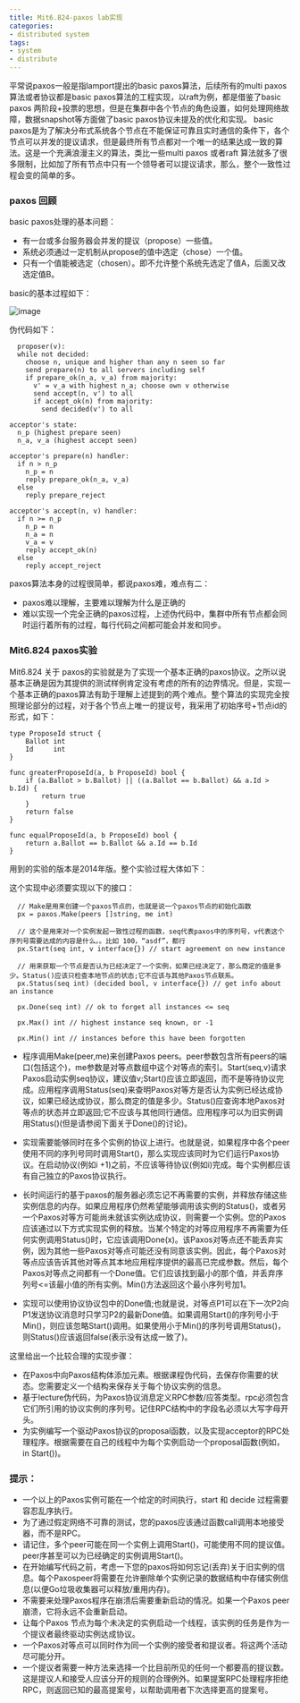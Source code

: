 ```yaml
---
title: Mit6.824-paxos lab实现
categories:
- distributed system
tags: 
- system
- distribute
---
```


平常说paxos一般是指lamport提出的basic paxos算法，后续所有的multi paxos 算法或者协议都是basic paxos算法的工程实现，以raft为例，都是借鉴了basic paxos 两阶段+投票的思想，但是在集群中各个节点的角色设置，如何处理网络故障，数据snapshot等方面做了basic paxos协议未提及的优化和实现。
basic paxos是为了解决分布式系统各个节点在不能保证可靠且实时通信的条件下，各个节点可以并发的提议请求，但是最终所有节点都对一个唯一的结果达成一致的算法。这是一个充满浪漫主义的算法，类比一些multi paxos 或者raft 算法就多了很多限制，比如加了所有节点中只有一个领导者可以提议请求，那么，整个一致性过程会变的简单的多。

### paxos 回顾
basic paxos处理的基本问题：
- 有一台或多台服务器会并发的提议（propose）一些值。
- 系统必须通过一定机制从propose的值中选定（chose）一个值。
- 只有一个值能被选定（chosen）。即不允许整个系统先选定了值A，后面又改选定值B。

basic的基本过程如下：

![image](https://img-blog.csdnimg.cn/2020122914594029.png?x-oss-process=image/watermark,type_ZmFuZ3poZW5naGVpdGk,shadow_10,text_aHR0cHM6Ly9ibG9nLmNzZG4ubmV0L3FxXzI4MjU4OTAz,size_16,color_FFFFFF,t_70&ynotemdtimestamp=1616403019329)

伪代码如下：

```
  proposer(v):
  while not decided:
    choose n, unique and higher than any n seen so far
    send prepare(n) to all servers including self
    if prepare_ok(n_a, v_a) from majority:
      v' = v_a with highest n_a; choose own v otherwise
      send accept(n, v') to all
      if accept_ok(n) from majority:
        send decided(v') to all

acceptor's state:
  n_p (highest prepare seen)
  n_a, v_a (highest accept seen)

acceptor's prepare(n) handler:
  if n > n_p
    n_p = n
    reply prepare_ok(n_a, v_a)
  else
    reply prepare_reject

acceptor's accept(n, v) handler:
  if n >= n_p
    n_p = n
    n_a = n
    v_a = v
    reply accept_ok(n)
  else
    reply accept_reject
```

paxos算法本身的过程很简单，都说paxos难，难点有二：
- paxos难以理解，主要难以理解为什么是正确的
- 难以实现一个完全正确的paxos过程，上述伪代码中，集群中所有节点都会同时运行着所有的过程，每行代码之间都可能会并发和同步。

### Mit6.824 paxos实验
Mit6.824 关于 paxos的实验就是为了实现一个基本正确的paxos协议。之所以说基本正确是因为其提供的测试样例肯定没有考虑的所有的边界情况。但是，实现一个基本正确的paxos算法有助于理解上述提到的两个难点。整个算法的实现完全按照理论部分的过程，对于各个节点上唯一的提议号，我采用了初始序号+节点id的形式，如下：
```
type ProposeId struct {
	Ballot int
	Id     int
}

func greaterProposeId(a, b ProposeId) bool {
	if (a.Ballot > b.Ballot) || ((a.Ballot == b.Ballot) && a.Id > b.Id) {
		return true
	}
	return false
}

func equalProposeId(a, b ProposeId) bool {
	return a.Ballot == b.Ballot && a.Id == b.Id
}
```

用到的实验的版本是2014年版。整个实验过程大体如下：


这个实现中必须要实现以下的接口：
```
  // Make是用来创建一个paxos节点的，也就是说一个paxos节点的初始化函数
  px = paxos.Make(peers []string, me int)
  
  // 这个是用来对一个实例发起一致性过程的函数，seq代表paxos中的序列号，v代表这个序列号需要达成的内容是什么。。比如 100，“asdf”，都行
  px.Start(seq int, v interface{}) // start agreement on new instance
  
  // 用来获取一个节点是否认为已经决定了一个实例，如果已经决定了，那么商定的值是多少。Status()应该只检查本地节点的状态;它不应该与其他Paxos节点联系。
  px.Status(seq int) (decided bool, v interface{}) // get info about an instance
  
  px.Done(seq int) // ok to forget all instances <= seq
  
  px.Max() int // highest instance seq known, or -1
  
  px.Min() int // instances before this have been forgotten
  ```
  
  - 程序调用Make(peer,me)来创建Paxos peers。peer参数包含所有peers的端口(包括这个)，me参数是对等点数组中这个对等点的索引。Start(seq,v)请求Paxos启动实例seq协议，建议值v;Start()应该立即返回，而不是等待协议完成。应用程序调用Status(seq)来查明Paxos对等方是否认为实例已经达成协议，如果已经达成协议，那么商定的值是多少。Status()应查询本地Paxos对等点的状态并立即返回;它不应该与其他同行通信。应用程序可以为旧实例调用Status()(但是请参阅下面关于Done()的讨论)。
  
  - 实现需要能够同时在多个实例的协议上进行。也就是说，如果程序中各个peer使用不同的序列号同时调用Start()，那么实现应该同时为它们运行Paxos协议。在启动协议(例如i +1)之前，不应该等待协议(例如i)完成。每个实例都应该有自己独立的Paxos协议执行。
  
  - 长时间运行的基于paxos的服务器必须忘记不再需要的实例，并释放存储这些实例信息的内存。如果应用程序仍然希望能够调用该实例的Status()，或者另一个Paxos对等方可能尚未就该实例达成协议，则需要一个实例。您的Paxos应该通过以下方式实现实例的释放。当某个特定的对等应用程序不再需要为任何实例调用Status()时，它应该调用Done(x)。该Paxos对等点还不能丢弃实例，因为其他一些Paxos对等点可能还没有同意该实例。因此，每个Paxos对等点应该告诉其他对等点其本地应用程序提供的最高已完成参数。然后，每个Paxos对等点之间都有一个Done值。它们应该找到最小的那个值，并丢弃序列号<=该最小值的所有实例。Min()方法返回这个最小序列号加1。
  
  - 实现可以使用协议协议包中的Done值;也就是说，对等点P1可以在下一次P2向P1发送协议消息时只学习P2的最新Done值。如果调用Start()的序列号小于Min()，则应该忽略Start()调用。如果使用小于Min()的序列号调用Status()，则Status()应该返回false(表示没有达成一致了)。
  
  这里给出一个比较合理的实现步骤：
  - 在Paxos中向Paxos结构体添加元素。根据课程伪代码，去保存你需要的状态。您需要定义一个结构来保存关于每个协议实例的信息。
  - 基于lecture伪代码，为Paxos协议消息定义RPC参数/应答类型。rpc必须包含它们所引用的协议实例的序列号。记住RPC结构中的字段名必须以大写字母开头。
  - 为实例编写一个驱动Paxos协议的proposal函数，以及实现acceptor的RPC处理程序。根据需要在自己的线程中为每个实例启动一个proposal函数(例如，in Start())。

  
### 提示：
- 一个以上的Paxos实例可能在一个给定的时间执行，start 和 decide 过程需要容忍乱序执行。
- 为了通过假定网络不可靠的测试，您的paxos应该通过函数call调用本地接受器，而不是RPC。
- 请记住，多个peer可能在同一个实例上调用Start()，可能使用不同的提议值。peer序甚至可以为已经确定的实例调用Start()。
- 在开始编写代码之前，考虑一下您的paxos将如何忘记(丢弃)关于旧实例的信息。每个Paxospeer将需要在允许删除单个实例记录的数据结构中存储实例信息(以便Go垃圾收集器可以释放/重用内存)。
- 不需要来处理Paxos程序在崩溃后需要重新启动的情况。如果一个Paxos peer崩溃，它将永远不会重新启动。
- 让每个Paxos 节点为每个未决定的实例启动一个线程，该实例的任务是作为一个提议者最终驱动实例达成协议。
- 一个Paxos对等点可以同时作为同一个实例的接受者和提议者。将这两个活动尽可能分开。
- 一个提议者需要一种方法来选择一个比目前所见的任何一个都要高的提议数。这是提议人和接受人应该分开的规则的合理例外。如果提案RPC处理程序拒绝RPC，则返回已知的最高提案号，以帮助调用者下次选择更高的提案号。


 
  
  